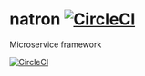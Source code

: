 # natron [![CircleCI](https://circleci.com/gh/mantzas/natron.svg?style=svg)](https://circleci.com/gh/mantzas/natron)
Microservice framework

[![CircleCI](https://circleci.com/gh/mantzas/natron.svg?style=svg)](https://circleci.com/gh/mantzas/natron)


